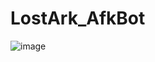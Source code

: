 # LostArk_AfkBot
![image](https://user-images.githubusercontent.com/78900612/154241132-4fb58360-2911-4db4-8438-d0f850c999b5.png)

